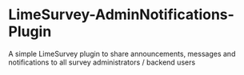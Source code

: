 # LimeSurvey-AdminNotifications-Plugin
A simple LimeSurvey plugin to share announcements, messages and notifications to all survey administrators / backend users
